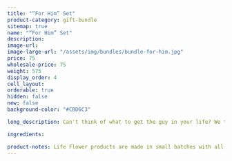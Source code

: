 ```yaml
---
title: "“For Him” Set"
product-category: gift-bundle
sitemap: true
name: "“For Him” Set"
description:
image-url:
image-large-url: "/assets/img/bundles/bundle-for-him.jpg"
price: 75
wholesale-price: 75
weight: 575
display_order: 4
cell_layout:
orderable: true
hidden: false
new: false
background-color: "#CBD6C3"

long_description: Can't think of what to get the guy in your life? We took the guess work out and formulated this package specifically based on what our male customers enjoy the most. Includes a Sativa bath bomb, Sat Nam Bath Crystals and the Extra Strength Med Stick. Originally priced at $90, discounted to $75!

ingredients:

product-notes: Life Flower products are made in small batches with all-natural and boutique ingredients. Orders are processed and shipped in 7-10 days.
---
```


